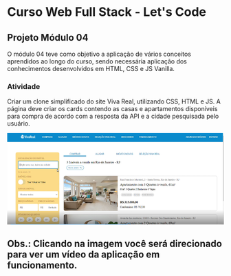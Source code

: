 # Curso Web Full Stack - Let's Code

## Projeto Módulo 04

O módulo 04 teve como objetivo a aplicação de vários conceitos aprendidos ao longo do curso, sendo necessária aplicação dos conhecimentos desenvolvidos em HTML, CSS e JS Vanilla.

### Atividade

Criar um clone simplificado do site Viva Real, utilizando CSS, HTML e JS. A página deve criar os cards contendo as casas e apartamentos disponíveis para compra de acordo com a resposta da API e a cidade pesquisada pelo usuário.

[![Vídeo de utilização do site](/Capturar.PNG)](https://youtu.be/aggdoADb0bM)

## Obs.: Clicando na imagem você será direcionado para ver um vídeo da aplicação em funcionamento.
